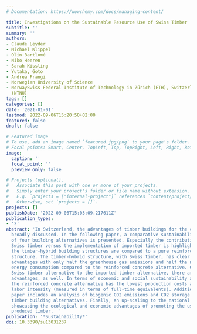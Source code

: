 ```yaml
---
# Documentation: https://wowchemy.com/docs/managing-content/

title: Investigations on the Sustainable Resource Use of Swiss Timber
subtitle: ''
summary: ''
authors:
- Claude Leyder
- Michael Klippel
- Olin Bartlomé
- Niko Heeren
- Sarah Kissling
- Yutaka, Goto
- Andrea Frangi
- Norwegian University of Science
- NorwaySwiss Federal Institute of Technology in Zürich (ETH), Switzerland Technology
  (NTNU)
tags: []
categories: []
date: '2021-01-01'
lastmod: 2022-09-06T15:20:50+02:00
featured: false
draft: false

# Featured image
# To use, add an image named `featured.jpg/png` to your page's folder.
# Focal points: Smart, Center, TopLeft, Top, TopRight, Left, Right, BottomLeft, Bottom, BottomRight.
image:
  caption: ''
  focal_point: ''
  preview_only: false

# Projects (optional).
#   Associate this post with one or more of your projects.
#   Simply enter your project's folder or file name without extension.
#   E.g. `projects = ["internal-project"]` references `content/project/deep-learning/index.md`.
#   Otherwise, set `projects = []`.
projects: []
publishDate: '2022-09-06T15:03:09.217611Z'
publication_types:
- '2'
abstract: 'In Switzerland, the advantages of timber buildings for the climate are
  broadly discussed. In the following paper, a comparative sustainability assessment
  of four building alternatives is presented. Especially the contribution of implementing
  Swiss timber versus the implementation of imported timber is highlighted. Additionally,
  the timber-hybrid building structures are compared to a pure reinforced concrete
  structure. The timber-hybrid structure, with Swiss timber, has clear ecological
  advantages with only half the greenhouse gas emissions and half the non-renewable
  energy consumption compared to the reinforced concrete alternative. Comparing the
  Swiss timber alternative to the imported timber alternative, there are clear ecological
  advantages, as well. In terms of economic and social sustainability assessment criteria,
  the reinforced concrete alternative has the lowest production costs and the lowest
  labor intensity (measured in terms of full-time equivalents). Additionally, the
  paper includes an analysis of biogenic CO2 emissions and CO2 storage within the
  timber building alternatives. Finally, an up-scaling to the national level is attempted,
  showcasing the ecological and economic advantages of promoting the use of locally
  produced timber.  '
publication: '*Sustainability*'
doi: 10.3390/su13031237
---
```

